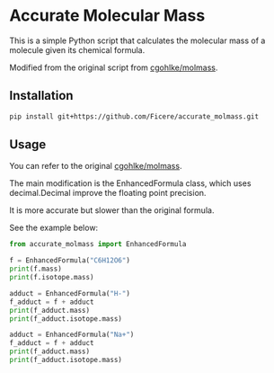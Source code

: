 # Accurate Molecular Mass

This is a simple Python script that calculates the molecular mass of a molecule given its chemical formula. 

Modified from the original script from [cgohlke/molmass](https://github.com/cgohlke/molmass).

## Installation

```bash
pip install git+https://github.com/Ficere/accurate_molmass.git
```

## Usage

You can refer to the original [cgohlke/molmass](https://github.com/cgohlke/molmass).

The main modification is the EnhancedFormula class, which uses decimal.Decimal improve the floating point precision.

It is more accurate but slower than the original formula.

See the example below:

```python
from accurate_molmass import EnhancedFormula

f = EnhancedFormula("C6H12O6")
print(f.mass)
print(f.isotope.mass)

adduct = EnhancedFormula("H-")
f_adduct = f + adduct
print(f_adduct.mass)
print(f_adduct.isotope.mass)

adduct = EnhancedFormula("Na+")
f_adduct = f + adduct
print(f_adduct.mass)
print(f_adduct.isotope.mass)
```